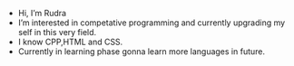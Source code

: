 - Hi, I’m Rudra
- I’m interested in competative programming and currently upgrading my self in this very field.
- I know CPP,HTML and CSS.
- Currently in learning phase gonna learn more languages in future.


<!---
Rudra2637/Rudra2637 is a ✨ special ✨ repository because its `README.md` (this file) appears on your GitHub profile.
You can click the Preview link to take a look at your changes.
--->
